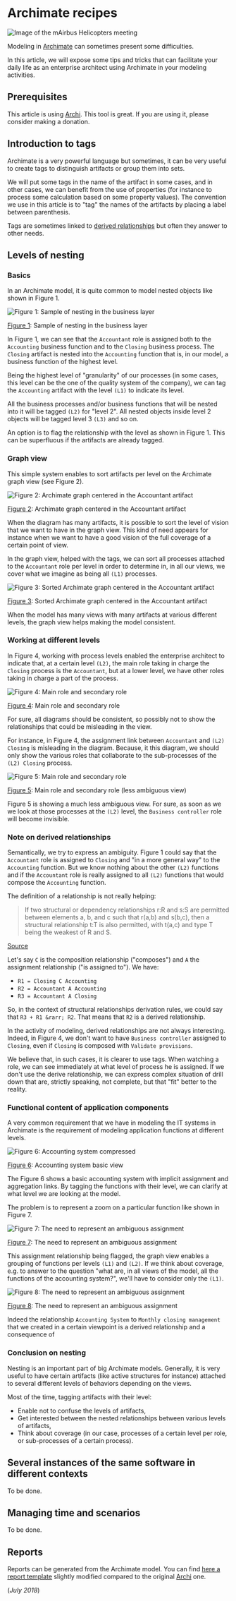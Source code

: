 # Archimate recipes

![Image of the mAirbus Helicopters meeting](../images/swiss-knife.jpg)

Modeling in [Archimate](archimate-intro.md) can sometimes present some difficulties.

In this article, we will expose some tips and tricks that can facilitate your daily life as an enterprise architect using Archimate in your modeling activities.

## Prerequisites

This article is using [Archi](https://archimatetool.com). This tool is great. If you are using it, please consider making a donation.

## Introduction to tags

Archimate is a very powerful language but sometimes, it can be very useful to create tags to distinguish artifacts or group them into sets.

We will put some tags in the name of the artifact in some cases, and in other cases, we can benefit from the use of properties (for instance to process some calculation based on some property values). The convention we use in this article is to "tag" the names of the artifacts by placing a label between parenthesis.

Tags are sometimes linked to [derived relationships](http://pubs.opengroup.org/architecture/archimate3-doc/chap05.html) but often they answer to other needs.

## Levels of nesting

### Basics

In an Archimate model, it is quite common to model nested objects like shown in Figure 1.

![Figure 1: Sample of nesting in the business layer](../archi/Figure-01.png)

<u>Figure 1</u>: Sample of nesting in the business layer

In Figure 1, we can see that the `Accountant` role is assigned both to the `Accounting` business function and to the `Closing` business process. The `Closing` artifact is nested into the `Accounting` function that is, in our model, a business function of the highest level.

Being the highest level of "granularity" of our processes (in some cases, this level can be the one of the quality system of the company), we can tag the `Accounting` artifact with the level `(L1)` to indicate its level.

All the business processes and/or business functions that will be nested into it will be tagged `(L2)` for "level 2". All nested objects inside level 2 objects will be tagged level 3 `(L3)` and so on.

An option is to flag the relationship with the level as shown in Figure 1. This can be superfluous if the artifacts are already tagged.

### Graph view

This simple system enables to sort artifacts per level on the Archimate graph view (see Figure 2).

![Figure 2: Archimate graph centered in the Accountant artifact](../archi/Accountant.png)

<u>Figure 2</u>: Archimate graph centered in the Accountant artifact

When the diagram has many artifacts, it is possible to sort the level of vision that we want to have in the graph view. This kind of need appears for instance when we want to have a good vision of the full coverage of a certain point of view.

In the graph view, helped with the tags, we can sort all processes attached to the `Accountant` role per level in order to determine in, in all our views, we cover what we imagine as being all `(L1)` processes.

![Figure 3: Sorted Archimate graph centered in the Accountant artifact](../archi/Accountant2.png)

<u>Figure 3</u>: Sorted Archimate graph centered in the Accountant artifact

When the model has many views with many artifacts at various different levels, the graph view helps making the model consistent.

### Working at different levels

In Figure 4, working with process levels enabled the enterprise architect to indicate that, at a certain level `(L2)`, the main role taking in charge the `Closing` process is the `Accountant`, but at a lower level, we have other roles taking in charge a part of the process.

![Figure 4: Main role and secondary role](../archi/Figure-04.png)

<u>Figure 4</u>: Main role and secondary role

For sure, all diagrams should be consistent, so possibly not to show the relationships that could be misleading in the view.

For instance, in Figure 4, the assignment link between `Accountant` and `(L2) Closing` is misleading in the diagram. Because, it this diagram, we should only show the various roles that collaborate to the sub-processes of the `(L2) Closing` process.

![Figure 5: Main role and secondary role](../archi/Figure-05.png)

<u>Figure 5</u>: Main role and secondary role (less ambiguous view)

Figure 5 is showing a much less ambiguous view. For sure, as soon as we we look at those processes at the `(L2)` level, the `Business controller` role will become invisible.

### Note on derived relationships

Semantically, we try to express an ambiguity. Figure 1 could say that the `Accountant` role is assigned to `Closing` and "in a more general way" to the `Accounting` function. But we know nothing about the other `(L2)` functions and if the `Accountant` role is really assigned to all `(L2)` functions that would compose the `Accounting` function.

The definition of a relationship is not really helping:

> If two structural or dependency relationships r:R and s:S are permitted between elements a, b, and c such that r(a,b) and s(b,c), then a structural relationship t:T is also permitted, with t(a,c) and type T being the weakest of R and S.

[Source](http://pubs.opengroup.org/architecture/archimate3-doc/chap05.html)

Let's say `C` is the composition relationship ("composes") and `A` the assignment relationship ("is assigned to"). We have:

  * `R1 = Closing C Accounting`
  * `R2 = Accountant A Accounting`
  * `R3 = Accountant A Closing`

So, in the context of structural relationships derivation rules, we could say that `R3 + R1 &rarr; R2`. That means that `R2` is a derived relationship.

In the activity of modeling, derived relationships are not always interesting. Indeed, in Figure 4, we don't want to have `Business controller` assigned to `Closing`, even if `Closing` is composed with `Validate provisions`.

We believe that, in such cases, it is clearer to use tags. When watching a role, we can see immediately at what level of process he is assigned. If we don't use the derive relationship, we can express complex situation of drill down that are, strictly speaking, not complete, but that "fit" better to the reality.

### Functional content of application components

A very common requirement that we have in modeling the IT systems in Archimate is the requirement of modeling application functions at different levels.

![Figure 6: Accounting system compressed](../archi/Figure-06.png)

<u>Figure 6</u>: Accounting system basic view

The Figure 6 shows a basic accounting system with implicit assignment and aggregation links. By tagging the functions with their level, we can clarify at what level we are looking at the model.

The problem is to represent a zoom on a particular function like shown in Figure 7.

![Figure 7: The need to represent an ambiguous assignment](../archi/Figure-07.png)

<u>Figure 7</u>: The need to represent an ambiguous assignment

This assignment relationship being flagged, the graph view enables a grouping of functions per levels `(L1)` and `(L2)`. If we think about coverage, e.g. to answer to the question "what are, in all views of the model, all the functions of the accounting system?", we'll have to consider only the `(L1)`.

![Figure 8: The need to represent an ambiguous assignment](../archi/AccountingSystem.png)

<u>Figure 8</u>: The need to represent an ambiguous assignment

Indeed the relationship `Accounting System` to `Monthly closing management` that we created in a certain viewpoint is a derived relationship and a consequence of 

### Conclusion on nesting

Nesting is an important part of big Archimate models. Generally, it is very useful to have certain artifacts (like active structures for instance) attached to several different levels of behaviors depending on the views.

Most of the time, tagging artifacts with their level:

  * Enable not to confuse the levels of artifacts,
  * Get interested between the nested relationships between various levels of artifacts,
  * Think about coverage (in our case, processes of a certain level per role, or sub-processes of a certain process).

## Several instances of the same software in different contexts

To be done.

## Managing time and scenarios

To be done.

## Reports

Reports can be generated from the Archimate model. You can find [here a report template](https://github.com/orey/archi-report-template) slightly modified compared to the original [Archi](https://archimatetool.com) one.


(*July 2018*)
